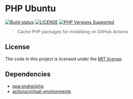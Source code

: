 # PHP Ubuntu

<a href="https://github.com/shivammathur/php-ubuntu" title="PHP Package Cache"><img alt="Build status" src="https://github.com/shivammathur/php-ubuntu/workflows/Cache%20PHP/badge.svg"></a>
<a href="https://github.com/shivammathur/php-ubuntu/blob/main/LICENSE" title="license"><img alt="LICENSE" src="https://img.shields.io/badge/license-MIT-428f7e.svg"></a>
<a href="https://github.com/shivammathur/php-ubuntu/tree/main/builds" title="builds"><img alt="PHP Versions Supported" src="https://img.shields.io/badge/php-5.6%20to%207.4-8892BF.svg"></a>

> Cache PHP packages for installaing on GitHub Actions

## License

The code in this project is licensed under the [MIT license](LICENSE). 


## Dependencies

- [ppa:ondrej/php](https://launchpad.net/~ondrej/+archive/ubuntu/php "ppa:ondrej/php")
- [actions/virtual-environments](https://github.com/actions/virtual-environments "actions/virtual-environments")
